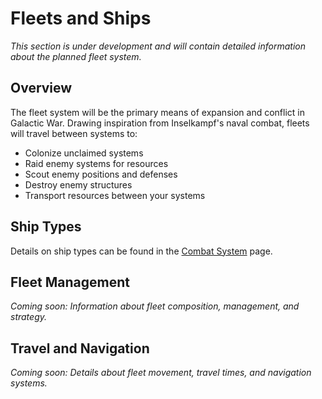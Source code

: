 # Fleets and Ships

_This section is under development and will contain detailed information about the planned fleet system._

## Overview

The fleet system will be the primary means of expansion and conflict in Galactic War. Drawing inspiration from Inselkampf's naval combat, fleets will travel between systems to:

- Colonize unclaimed systems
- Raid enemy systems for resources
- Scout enemy positions and defenses
- Destroy enemy structures
- Transport resources between your systems

## Ship Types

Details on ship types can be found in the [Combat System](combat.md) page.

## Fleet Management

_Coming soon: Information about fleet composition, management, and strategy._

## Travel and Navigation

_Coming soon: Details about fleet movement, travel times, and navigation systems._
